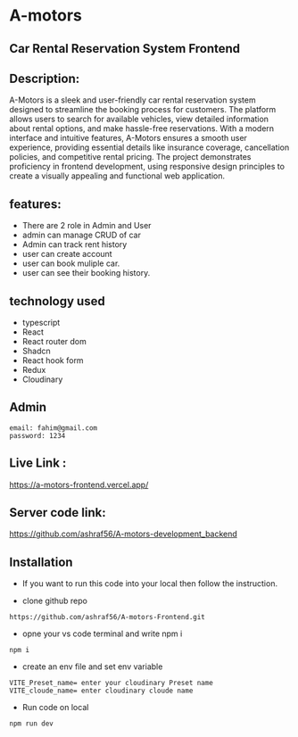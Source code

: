 
# A-motors 
## Car Rental Reservation System Frontend 

## Description:
A-Motors is a sleek and user-friendly car rental reservation system designed to streamline the booking process for customers. The platform allows users to search for available vehicles, view detailed information about rental options, and make hassle-free reservations. With a modern interface and intuitive features, A-Motors ensures a smooth user experience, providing essential details like insurance coverage, cancellation policies, and competitive rental pricing. The project demonstrates proficiency in frontend development, using responsive design principles to create a visually appealing and functional web application.

## features:
- There are 2 role in Admin and User
- admin can manage CRUD of car
- Admin can track rent history
- user can create account
- user can book muliple car.
- user can see their booking history.

## technology used  
- typescript
- React
- React router dom
- Shadcn
- React hook form
- Redux
- Cloudinary


## Admin
 ```
 email: fahim@gmail.com
password: 1234
```
## Live Link :
 https://a-motors-frontend.vercel.app/

## Server code link: 
https://github.com/ashraf56/A-motors-development_backend
 
## Installation 

- If you want to run this code into your local  then follow the instruction.

* clone github repo 

```
https://github.com/ashraf56/A-motors-Frontend.git
```


*  opne your vs code terminal and write npm i

``` 
npm i
```


* create an env file  and set env variable  

```
VITE_Preset_name= enter your cloudinary Preset name
VITE_cloude_name= enter cloudinary cloude name
```


* Run code on local  
```
npm run dev
```
